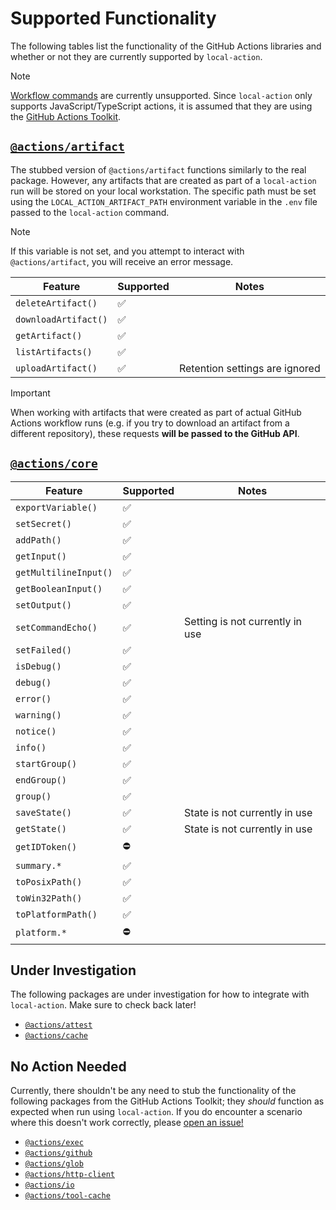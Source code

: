 # Supported Functionality

The following tables list the functionality of the GitHub Actions libraries and
whether or not they are currently supported by `local-action`.

> [!NOTE]
>
> [Workflow commands](https://docs.github.com/en/actions/using-workflows/workflow-commands-for-github-actions)
> are currently unsupported. Since `local-action` only supports
> JavaScript/TypeScript actions, it is assumed that they are using the
> [GitHub Actions Toolkit](https://github.com/actions/toolkit).

## [`@actions/artifact`](https://github.com/actions/toolkit/blob/main/packages/artifact/README.md)

The stubbed version of `@actions/artifact` functions similarly to the real
package. However, any artifacts that are created as part of a `local-action` run
will be stored on your local workstation. The specific path must be set using
the `LOCAL_ACTION_ARTIFACT_PATH` environment variable in the `.env` file passed
to the `local-action` command.

> [!NOTE]
>
> If this variable is not set, and you attempt to interact with
> `@actions/artifact`, you will receive an error message.

| Feature              | Supported          | Notes                          |
| -------------------- | ------------------ | ------------------------------ |
| `deleteArtifact()`   | :white_check_mark: |                                |
| `downloadArtifact()` | :white_check_mark: |                                |
| `getArtifact()`      | :white_check_mark: |                                |
| `listArtifacts()`    | :white_check_mark: |                                |
| `uploadArtifact()`   | :white_check_mark: | Retention settings are ignored |

> [!IMPORTANT]
>
> When working with artifacts that were created as part of actual GitHub Actions
> workflow runs (e.g. if you try to download an artifact from a different
> repository), these requests **will be passed to the GitHub API**.

## [`@actions/core`](https://github.com/actions/toolkit/blob/main/packages/core/README.md)

| Feature               | Supported          | Notes                           |
| --------------------- | ------------------ | ------------------------------- |
| `exportVariable()`    | :white_check_mark: |                                 |
| `setSecret()`         | :white_check_mark: |                                 |
| `addPath()`           | :white_check_mark: |                                 |
| `getInput()`          | :white_check_mark: |                                 |
| `getMultilineInput()` | :white_check_mark: |                                 |
| `getBooleanInput()`   | :white_check_mark: |                                 |
| `setOutput()`         | :white_check_mark: |                                 |
| `setCommandEcho()`    | :white_check_mark: | Setting is not currently in use |
| `setFailed()`         | :white_check_mark: |                                 |
| `isDebug()`           | :white_check_mark: |                                 |
| `debug()`             | :white_check_mark: |                                 |
| `error()`             | :white_check_mark: |                                 |
| `warning()`           | :white_check_mark: |                                 |
| `notice()`            | :white_check_mark: |                                 |
| `info()`              | :white_check_mark: |                                 |
| `startGroup()`        | :white_check_mark: |                                 |
| `endGroup()`          | :white_check_mark: |                                 |
| `group()`             | :white_check_mark: |                                 |
| `saveState()`         | :white_check_mark: | State is not currently in use   |
| `getState()`          | :white_check_mark: | State is not currently in use   |
| `getIDToken()`        | :no_entry:         |                                 |
| `summary.*`           | :white_check_mark: |                                 |
| `toPosixPath()`       | :white_check_mark: |                                 |
| `toWin32Path()`       | :white_check_mark: |                                 |
| `toPlatformPath()`    | :white_check_mark: |                                 |
| `platform.*`          | :no_entry:         |                                 |

## Under Investigation

The following packages are under investigation for how to integrate with
`local-action`. Make sure to check back later!

- [`@actions/attest`](https://github.com/actions/toolkit/tree/main/packages/attest)
- [`@actions/cache`](https://github.com/actions/toolkit/tree/main/packages/cache)

## No Action Needed

Currently, there shouldn't be any need to stub the functionality of the
following packages from the GitHub Actions Toolkit; they _should_ function as
expected when run using `local-action`. If you do encounter a scenario where
this doesn't work correctly, please
[open an issue!](https://github.com/github/local-action/issues/new)

- [`@actions/exec`](https://github.com/actions/toolkit/tree/main/packages/exec)
- [`@actions/github`](https://github.com/actions/toolkit/tree/main/packages/github)
- [`@actions/glob`](https://github.com/actions/toolkit/tree/main/packages/glob)
- [`@actions/http-client`](https://github.com/actions/toolkit/tree/main/packages/http-client)
- [`@actions/io`](https://github.com/actions/toolkit/tree/main/packages/io)
- [`@actions/tool-cache`](https://github.com/actions/toolkit/tree/main/packages/tool-cache)
